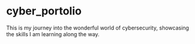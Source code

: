 # cyber_portolio
This is my journey into the wonderful world of cybersecurity, showcasing the skills I am learning along the way. 

